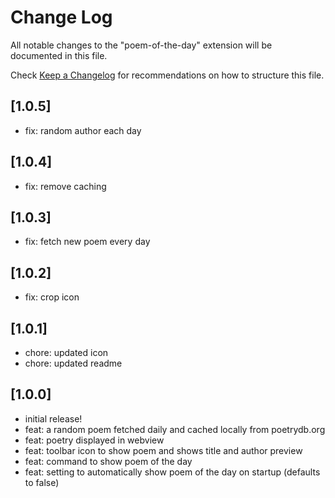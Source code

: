 # Change Log

All notable changes to the "poem-of-the-day" extension will be documented in this file.

Check [Keep a Changelog](http://keepachangelog.com/) for recommendations on how to structure this file.

## [1.0.5]

- fix: random author each day

## [1.0.4]

- fix: remove caching

## [1.0.3]

- fix: fetch new poem every day

## [1.0.2]

- fix: crop icon

## [1.0.1]

- chore: updated icon
- chore: updated readme

## [1.0.0]

- initial release!
- feat: a random poem fetched daily and cached locally from poetrydb.org
- feat: poetry displayed in webview
- feat: toolbar icon to show poem and shows title and author preview
- feat: command to show poem of the day
- feat: setting to automatically show poem of the day on startup (defaults to false)